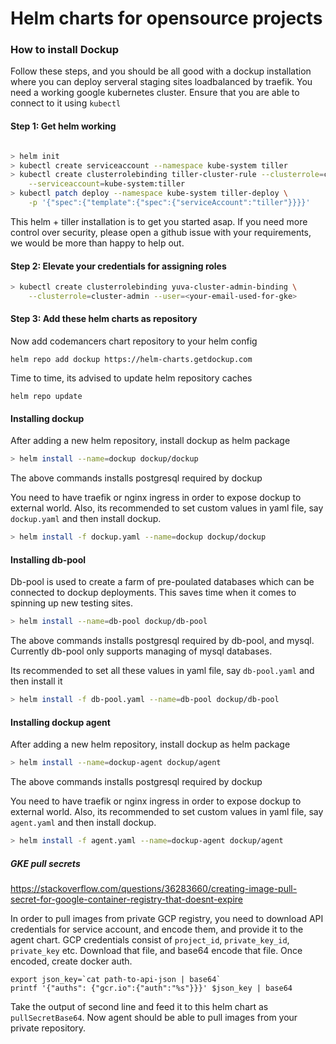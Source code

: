 # Helm charts for opensource projects

### How to install Dockup

Follow these steps, and you should be all good with a dockup installation
where you can deploy serveral staging sites loadbalanced by traefik. You
need a working google kubernetes cluster. Ensure that you are able to
connect to it using `kubectl`

#### Step 1: Get helm working

~~~sh

> helm init
> kubectl create serviceaccount --namespace kube-system tiller
> kubectl create clusterrolebinding tiller-cluster-rule --clusterrole=cluster-admin \
    --serviceaccount=kube-system:tiller
> kubectl patch deploy --namespace kube-system tiller-deploy \
    -p '{"spec":{"template":{"spec":{"serviceAccount":"tiller"}}}}'
~~~

This helm + tiller installation is to get you started asap. If you need
more control over security, please open a github issue with your
requirements, we would be more than happy to help out.

#### Step 2: Elevate your credentials for assigning roles

~~~sh
> kubectl create clusterrolebinding yuva-cluster-admin-binding \
    --clusterrole=cluster-admin --user=<your-email-used-for-gke>
~~~


#### Step 3: Add these helm charts as repository

Now add codemancers chart repository to your helm config

~~~
helm repo add dockup https://helm-charts.getdockup.com
~~~

Time to time, its advised to update helm repository caches

~~~
helm repo update
~~~


#### Installing dockup

After adding a new helm repository, install dockup as helm package

~~~sh
> helm install --name=dockup dockup/dockup
~~~

The above commands installs postgresql required by dockup

You need to have traefik or nginx ingress in order to expose dockup to
external world. Also, its recommended to set custom values in yaml
file, say `dockup.yaml` and then install dockup.

~~~sh
> helm install -f dockup.yaml --name=dockup dockup/dockup
~~~

#### Installing db-pool

Db-pool is used to create a farm of pre-poulated databases which can be
connected to dockup deployments. This saves time when it comes to
spinning up new testing sites.

~~~sh
> helm install --name=db-pool dockup/db-pool
~~~

The above commands installs postgresql required by db-pool, and mysql.
Currently db-pool only supports managing of mysql databases.

Its recommended to set all these values in yaml file, say `db-pool.yaml`
and then install it

~~~sh
> helm install -f db-pool.yaml --name=db-pool dockup/db-pool
~~~

#### Installing dockup agent

After adding a new helm repository, install dockup as helm package

~~~sh
> helm install --name=dockup-agent dockup/agent
~~~

The above commands installs postgresql required by dockup

You need to have traefik or nginx ingress in order to expose dockup to
external world. Also, its recommended to set custom values in yaml
file, say `agent.yaml` and then install dockup.

~~~sh
> helm install -f agent.yaml --name=dockup-agent dockup/agent
~~~


##### GKE pull secrets

https://stackoverflow.com/questions/36283660/creating-image-pull-secret-for-google-container-registry-that-doesnt-expire

In order to pull images from private GCP registry, you need to download API
credentials for service account, and encode them, and provide it to the agent
chart. GCP credentials consist of `project_id`, `private_key_id`, `private_key`
etc. Download that file, and base64 encode that file. Once encoded, create
docker auth.


```
export json_key=`cat path-to-api-json | base64`
printf '{"auths": {"gcr.io":{"auth":"%s"}}}' $json_key | base64
```

Take the output of second line and feed it to this helm chart as
`pullSecretBase64`. Now agent should be able to pull images from your private
repository.
